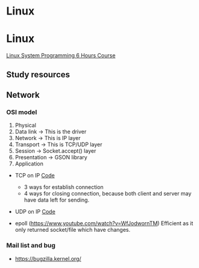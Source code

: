 # Linux


# Linux

[Linux System Programming 6 Hours Course](https://www.youtube.com/watch?v=6OSeJFo6GOc&list=PLGCybmGfHKDM6QvZ5cB4uWL-t3ACHJ7wN)

## Study resources



## Network

### OSI model

1. Physical
2. Data link -> This is the driver
3. Network -> This is IP layer
4. Transport -> This is TCP/UDP layer
5. Session -> Socket.accept() layer
6. Presentation -> GSON library
7. Application

* TCP on IP [Code](https://github.com/ymlai87416-oss/linux/blob/master/net/ipv4/tcp.c)

    * 3 ways for establish connection
    * 4 ways for closing connection, because both client and server may have data left for sending.

* UDP on IP [Code](https://github.com/ymlai87416-oss/linux/blob/master/net/ipv4/udp.c)

* epoll (https://www.youtube.com/watch?v=WfJodwornTM)
    Efficient as it only returned socket/file which have changes.


### Mail list and bug 

* https://bugzilla.kernel.org/

